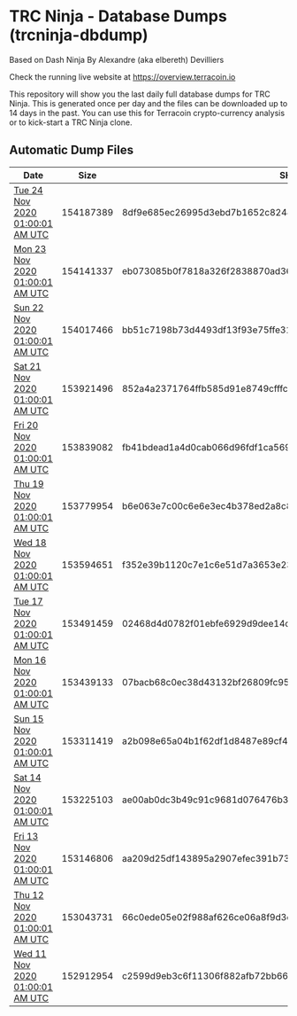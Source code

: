 # TRC Ninja - Database Dumps (trcninja-dbdump)
Based on Dash Ninja By Alexandre (aka elbereth) Devilliers

Check the running live website at https://overview.terracoin.io

This repository will show you the last daily full database dumps for TRC Ninja. This is generated once per day and the files can be downloaded up to 14 days in the past.
You can use this for Terracoin crypto-currency analysis or to kick-start a TRC Ninja clone.


## Automatic Dump Files
| Date | Size | SHA256 |
|--|--|--|
| [Tue 24 Nov 2020 01:00:01 AM UTC]() | 154187389 | 8df9e685ec26995d3ebd7b1652c824451ba54225223164b22889ba8fb9a2b4f7 | 
| [Mon 23 Nov 2020 01:00:01 AM UTC]() | 154141337 | eb073085b0f7818a326f2838870ad36138f2869ea412be0eed2fae7c0309d151 | 
| [Sun 22 Nov 2020 01:00:01 AM UTC]() | 154017466 | bb51c7198b73d4493df13f93e75ffe31435e0f9fb1ff4f2f147b9fecfaeb6b1f | 
| [Sat 21 Nov 2020 01:00:01 AM UTC]() | 153921496 | 852a4a2371764ffb585d91e8749cfffc8b8b5cf846379e7f6c650936e5d13d8c | 
| [Fri 20 Nov 2020 01:00:01 AM UTC]() | 153839082 | fb41bdead1a4d0cab066d96fdf1ca56974056d9a20b977198838e063dfa44e57 | 
| [Thu 19 Nov 2020 01:00:01 AM UTC]() | 153779954 | b6e063e7c00c6e6e3ec4b378ed2a8c8f0db6211f794e7f88bf2e84f7e3cf2856 | 
| [Wed 18 Nov 2020 01:00:01 AM UTC]() | 153594651 | f352e39b1120c7e1c6e51d7a3653e238f0f2c862a0e3559805ea0e1b801ad33b | 
| [Tue 17 Nov 2020 01:00:01 AM UTC]() | 153491459 | 02468d4d0782f01ebfe6929d9dee14c6d049dced3e496b6679c02401debfb8b7 | 
| [Mon 16 Nov 2020 01:00:01 AM UTC]() | 153439133 | 07bacb68c0ec38d43132bf26809fc95de529659b7191741818055abb9ab1285f | 
| [Sun 15 Nov 2020 01:00:01 AM UTC]() | 153311419 | a2b098e65a04b1f62df1d8487e89cf4f9401aa71466f23e3169ef9294eab994c | 
| [Sat 14 Nov 2020 01:00:01 AM UTC]() | 153225103 | ae00ab0dc3b49c91c9681d076476b34b4bc7eb27def5c1d945fb417d0b09bfb1 | 
| [Fri 13 Nov 2020 01:00:01 AM UTC]() | 153146806 | aa209d25df143895a2907efec391b73a1588d4dbc59e046cb39cfecd582efd75 | 
| [Thu 12 Nov 2020 01:00:01 AM UTC]() | 153043731 | 66c0ede05e02f988af626ce06a8f9d3e203150648e499d0b2fd1c9e1d5064068 | 
| [Wed 11 Nov 2020 01:00:01 AM UTC]() | 152912954 | c2599d9eb3c6f11306f882afb72bb6630bcf22f52d2fe63c8c2bb6eb454e772f | 

